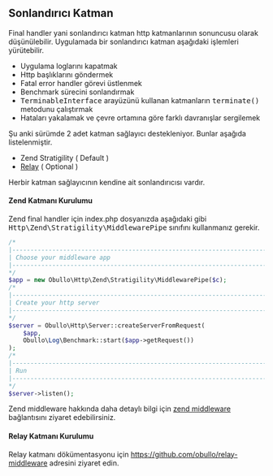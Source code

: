 
## Sonlandırıcı Katman

Final handler yani sonlandırıcı katman http katmanlarının sonuncusu olarak düşünülebilir. Uygulamada bir sonlandırıcı katman aşağıdaki işlemleri yürütebilir.

* Uygulama loglarını kapatmak
* Http başlıklarını göndermek
* Fatal error handler görevi üstlenmek
* Benchmark sürecini sonlandırmak
* <kbd>TerminableInterface</kbd> arayüzünü kullanan katmanların <kbd>terminate()</kbd> metodunu çalıştırmak
* Hataları yakalamak ve çevre ortamına göre farklı davranışlar sergilemek

Şu anki sürümde 2 adet katman sağlayıcı destekleniyor. Bunlar aşağıda listelenmiştir.

* Zend Stratigility ( Default )
* <a href="https://github.com/obullo/relay-middleware" target="_blank">Relay</a> ( Optional )

Herbir katman sağlayıcının kendine ait sonlandırıcısı vardır.

#### Zend Katmanı Kurulumu

Zend final handler için index.php dosyanızda aşağıdaki gibi <kbd>Http\Zend\Stratigility\MiddlewarePipe</kbd> sınıfını kullanmanız gerekir.

```php
/*
|--------------------------------------------------------------------------
| Choose your middleware app
|--------------------------------------------------------------------------
*/
$app = new Obullo\Http\Zend\Stratigility\MiddlewarePipe($c);
/*
|--------------------------------------------------------------------------
| Create your http server
|--------------------------------------------------------------------------
*/
$server = Obullo\Http\Server::createServerFromRequest(
    $app,
    Obullo\Log\Benchmark::start($app->getRequest())
);
/*
|--------------------------------------------------------------------------
| Run
|--------------------------------------------------------------------------
*/
$server->listen();
```

Zend middleware hakkında daha detaylı bilgi için <a href="https://github.com/zendframework/zend-stratigility" target="_blank">zend middleware</a> bağlantısını ziyaret edebilirsiniz.

#### Relay Katmanı Kurulumu

Relay katmanı dökümentasyonu için <a href="https://github.com/obullo/relay-middleware" target="_blank">https://github.com/obullo/relay-middleware</a> adresini ziyaret edin.